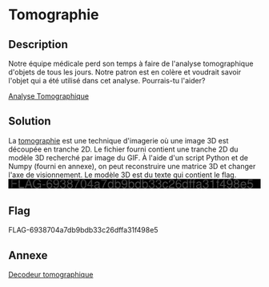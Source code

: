 # Tomographie

## Description

Notre équipe médicale perd son temps à faire de l'analyse tomographique d'objets de tous les jours. Notre patron est en colère et voudrait savoir l'objet qui a été utilisé dans cet analyse. Pourrais-tu l'aider?

[Analyse Tomographique](./ct_scan.gif)

## Solution

La [tomographie](https://fr.wikipedia.org/wiki/Tomographie) est une technique d'imagerie où une image 3D est découpée en tranche 2D.
Le fichier fourni contient une tranche 2D du modèle 3D recherché par image du GIF. À l'aide d'un script Python et de Numpy (fourni en annexe), on peut reconstruire une matrice 3D et changer l'axe de visionnement. Le modèle 3D est du texte qui contient le flag.
![flag](./decoded.gif)

## Flag

FLAG-6938704a7db9bdb33c26dffa31f498e5

## Annexe

[Decodeur tomographique](./decode.py)
